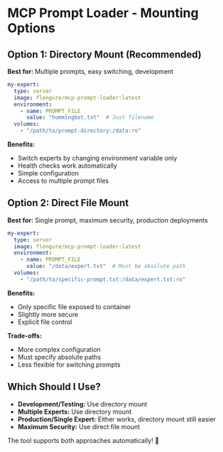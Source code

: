 # MCP Prompt Loader - Mounting Options

## Option 1: Directory Mount (Recommended)

**Best for:** Multiple prompts, easy switching, development

```yaml
my-expert:
  type: server
  image: flengure/mcp-prompt-loader:latest
  environment:
    - name: PROMPT_FILE
      value: "hummingbot.txt"  # Just filename
  volumes:
    - "/path/to/prompt-directory:/data:ro"
```

**Benefits:**
- Switch experts by changing environment variable only
- Health checks work automatically  
- Simple configuration
- Access to multiple prompt files

## Option 2: Direct File Mount

**Best for:** Single prompt, maximum security, production deployments

```yaml
my-expert:
  type: server
  image: flengure/mcp-prompt-loader:latest
  environment:
    - name: PROMPT_FILE
      value: "/data/expert.txt"  # Must be absolute path
  volumes:
    - "/path/to/specific-prompt.txt:/data/expert.txt:ro"
```

**Benefits:**
- Only specific file exposed to container
- Slightly more secure
- Explicit file control

**Trade-offs:**
- More complex configuration
- Must specify absolute paths
- Less flexible for switching prompts

## Which Should I Use?

- **Development/Testing:** Use directory mount
- **Multiple Experts:** Use directory mount  
- **Production/Single Expert:** Either works, directory mount still easier
- **Maximum Security:** Use direct file mount

The tool supports both approaches automatically! 🎉
